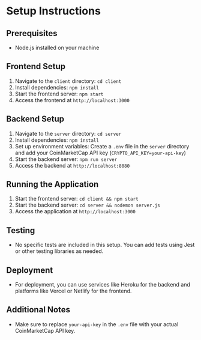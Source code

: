 # Setup Instructions

## Prerequisites

- Node.js installed on your machine

## Frontend Setup

1. Navigate to the `client` directory: `cd client`
2. Install dependencies: `npm install`
3. Start the frontend server: `npm start`
4. Access the frontend at `http://localhost:3000`

## Backend Setup

1. Navigate to the `server` directory: `cd server`
2. Install dependencies: `npm install`
3. Set up environment variables: Create a `.env` file in the `server` directory and add your CoinMarketCap API key (`CRYPTO_API_KEY=your-api-key`)
4. Start the backend server: `npm run server`
5. Access the backend at `http://localhost:8080`

## Running the Application

1. Start the frontend server: `cd client && npm start`
2. Start the backend server: `cd server && nodemon server.js`
3. Access the application at `http://localhost:3000`

## Testing

- No specific tests are included in this setup. You can add tests using Jest or other testing libraries as needed.

## Deployment

- For deployment, you can use services like Heroku for the backend and platforms like Vercel or Netlify for the frontend.

## Additional Notes

- Make sure to replace `your-api-key` in the `.env` file with your actual CoinMarketCap API key.
